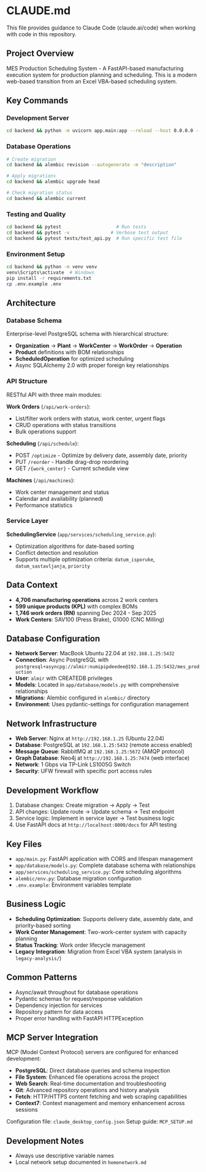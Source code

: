 # CLAUDE.md

This file provides guidance to Claude Code (claude.ai/code) when working with code in this repository.

## Project Overview
MES Production Scheduling System - A FastAPI-based manufacturing execution system for production planning and scheduling. This is a modern web-based transition from an Excel VBA-based scheduling system.

## Key Commands

### Development Server
```bash
cd backend && python -m uvicorn app.main:app --reload --host 0.0.0.0 --port 8000
```

### Database Operations
```bash
# Create migration
cd backend && alembic revision --autogenerate -m "description"

# Apply migrations
cd backend && alembic upgrade head

# Check migration status
cd backend && alembic current
```

### Testing and Quality
```bash
cd backend && pytest                    # Run tests
cd backend && pytest -v               # Verbose test output
cd backend && pytest tests/test_api.py  # Run specific test file
```

### Environment Setup
```bash
cd backend && python -m venv venv
venv\Scripts\activate  # Windows
pip install -r requirements.txt
cp .env.example .env
```

## Architecture

### Database Schema
Enterprise-level PostgreSQL schema with hierarchical structure:
- **Organization** → **Plant** → **WorkCenter** → **WorkOrder** → **Operation**
- **Product** definitions with BOM relationships
- **ScheduledOperation** for optimized scheduling
- Async SQLAlchemy 2.0 with proper foreign key relationships

### API Structure
RESTful API with three main modules:

**Work Orders** (`/api/work-orders`):
- List/filter work orders with status, work center, urgent flags
- CRUD operations with status transitions
- Bulk operations support

**Scheduling** (`/api/schedule`):
- POST `/optimize` - Optimize by delivery date, assembly date, priority
- PUT `/reorder` - Handle drag-drop reordering
- GET `/{work_center}` - Current schedule view

**Machines** (`/api/machines`):
- Work center management and status
- Calendar and availability (planned)
- Performance statistics

### Service Layer
**SchedulingService** (`app/services/scheduling_service.py`):
- Optimization algorithms for date-based sorting
- Conflict detection and resolution
- Supports multiple optimization criteria: `datum_isporuke`, `datum_sastavljanja`, `priority`

## Data Context
- **4,706 manufacturing operations** across 2 work centers
- **599 unique products (KPL)** with complex BOMs
- **1,746 work orders (RN)** spanning Dec 2024 - Sep 2025
- **Work Centers**: SAV100 (Press Brake), G1000 (CNC Milling)

## Database Configuration
- **Network Server**: MacBook Ubuntu 22.04 at `192.168.1.25:5432`
- **Connection**: Async PostgreSQL with `postgresql+asyncpg://almir:numipipdeedee@192.168.1.25:5432/mes_production`
- **User**: `almir` with CREATEDB privileges
- **Models**: Located in `app/database/models.py` with comprehensive relationships
- **Migrations**: Alembic configured in `alembic/` directory
- **Environment**: Uses pydantic-settings for configuration management

## Network Infrastructure
- **Web Server**: Nginx at `http://192.168.1.25` (Ubuntu 22.04)
- **Database**: PostgreSQL at `192.168.1.25:5432` (remote access enabled)
- **Message Queue**: RabbitMQ at `192.168.1.25:5672` (AMQP protocol)
- **Graph Database**: Neo4j at `http://192.168.1.25:7474` (web interface)
- **Network**: 1 Gbps via TP-Link LS1005G Switch
- **Security**: UFW firewall with specific port access rules

## Development Workflow
1. Database changes: Create migration → Apply → Test
2. API changes: Update route → Update schema → Test endpoint
3. Service logic: Implement in service layer → Test business logic
4. Use FastAPI docs at `http://localhost:8000/docs` for API testing

## Key Files
- `app/main.py`: FastAPI application with CORS and lifespan management
- `app/database/models.py`: Complete database schema with relationships
- `app/services/scheduling_service.py`: Core scheduling algorithms
- `alembic/env.py`: Database migration configuration
- `.env.example`: Environment variables template

## Business Logic
- **Scheduling Optimization**: Supports delivery date, assembly date, and priority-based sorting
- **Work Center Management**: Two-work-center system with capacity planning
- **Status Tracking**: Work order lifecycle management
- **Legacy Integration**: Migration from Excel VBA system (analysis in `legacy-analysis/`)

## Common Patterns
- Async/await throughout for database operations
- Pydantic schemas for request/response validation
- Dependency injection for services
- Repository pattern for data access
- Proper error handling with FastAPI HTTPException

## MCP Server Integration
MCP (Model Context Protocol) servers are configured for enhanced development:
- **PostgreSQL**: Direct database queries and schema inspection
- **File System**: Enhanced file operations across the project
- **Web Search**: Real-time documentation and troubleshooting
- **Git**: Advanced repository operations and history analysis
- **Fetch**: HTTP/HTTPS content fetching and web scraping capabilities
- **Context7**: Context management and memory enhancement across sessions

Configuration file: `claude_desktop_config.json`
Setup guide: `MCP_SETUP.md`


## Development Notes
- Always use descriptive variable names
- Local network setup documented in `homenetwork.md`